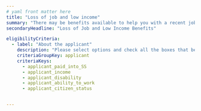 ```yaml
---
# yaml front matter here
title: "Loss of job and low income"
summary: "There may be benefits available to help you with a recent job loss or is you have low income, including financial help and retraining."
secondaryHeadline: "Loss of Job and Low Income Benefits"

eligibilityCriteria:
  - label: "About the applicant"
    description: "Please select options and check all the boxes that best describe you (the person who will be applying for benefits)."
    criteriaGroupKey: applicant
    criteriaKeys:
      - applicant_paid_into_SS
      - applicant_income
      - applicant_disability
      - applicant_ability_to_work
      - applicant_citizen_status


---
```

